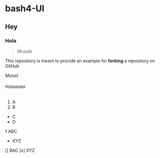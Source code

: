 # bash4-UI

## Hey

### Hola

> Musaib
 
This repository is meant to provide an example for **forking** a repository on GitHub
 
_Mussii_

###### Holaaaaa

1. A
2. B

- C
- D

1 ABC
  - XYZ

[] BAC
[x] XYZ
